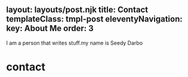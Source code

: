 layout: layouts/post.njk
title: Contact
templateClass: tmpl-post
eleventyNavigation:
  key: About Me
  order: 3
---

I am a person that writes stuff.my name is Seedy Darbo

<h1>contact</h1>
